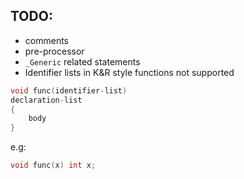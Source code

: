 ## TODO:
 - comments
 - pre-processor
 - `_Generic` related statements
 - Identifier lists in K&R style functions not supported
```C
void func(identifier-list)
declaration-list
{
    body
}
```
e.g:
```C
void func(x) int x;
```